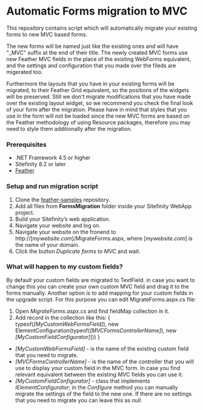 Automatic Forms migration to MVC
=======

This repository contains script which will automatically migrate your existing forms to new MVC based forms.

The new forms will be named just like the existing ones and will have "_MVC" suffix at the end of their title.
The newly created MVC forms use new Feather MVC fields in the place of the existing WebForms equivalent, and the settings and configuration that you made over the fileds are migerated too.

Furthermore the layouts that you have in your existing forms will be migrated, to their Feather Grid equivalent, so the positions of the widgets will be preserved. Still we don't migrate modifications that you have made over the existing layout widget, so we recommend you check the final look of your form after the migration.
Please have in mind that styles that you use in the form will not be loaded since the new MVC forms are based on the Feather methodology of using Resource packages, therefore you may need to style them additionally after the migration.

###  Prerequisites
- .NET Framework 4.5 or higher
- Sitefinity 8.2 or later
- [Feather](https://github.com/Sitefinity/feather/wiki/Getting-Started)

### Setup and run migration script
1. Clone the [feather-samples](https://github.com/Sitefinity/feather-samples) repository.
2. Add all files from **FormsMigration** folder inside your Sitefinity WebApp project. 
3. Build your Sitefinity’s web application.
4. Navigate your website and log on.
5. Navigate your website on the fronend to http://[*mywebsite.com*]/MigrateForms.aspx, where [*mywebsite.com*] is the name of your domain.
6. Click the button *Duplicate forms to MVC* and wait.

### What will happen to my custom fields?

By default your custom fields are migrated to TextField. in case you want to change this you can create your own custom MVC field and drag it to the forms manually. Another option is to add mapping for your custom fields in the upgrade script. 
For this purpose you can edit MigrateForms.aspx.cs file:

1. Open *MigrateForms.aspx.cs*  and find fieldMap collection in it.
2. Add record in the collection like this:
{ typeof(*[MyCustomWebFormsField]*),  new ElementConfiguration(typeof(*[MVCFormsControllerName]*), new *[MyCustomFieldConfigurator]*()) }

- *[MyCustomWebFormsField]* - is the name of the existing custom field that you need to migrate.
- *[MVCFormsControllerName]* - is the name of the controller that you will use to display your custom field in the MVC form. In case you find relevant equivalent between the existing MVC fields you can use it.
- *[MyCustomFieldConfigurator]*  - class that implements *IElementConfigurator*; in the *Configure* method you can manually migrate the settings of the field to the new one. If there are no settings that you need to migrate you can leave this as *null*.
